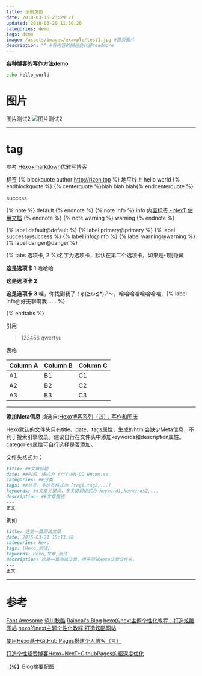 ```yaml
---
title: 示例页面
date: 2018-03-15 23:29:21
updated: 2018-03-20 11:50:20
categories: demo
tags: demo
image: /assets/images/example/test1.jpg #首页图片
description: "" #有内容的描述会代替readmore
---
```


**各种博客的写作方法demo**
<!-- more -->

``` bash
echo hello_world
```


# 图片

图片测试2
![图片测试2](/assets/images/example/test2.jpg)

---
# tag

参考 [Hexo+markdown优雅写博客](https://biueo.github.io/2018/01/11/Hexo-markdown%E4%BC%98%E9%9B%85%E5%86%99%E5%8D%9A%E5%AE%A2/)

标签
{% blockquote author http://rizon.top %}
地平线上
hello world
{% endblockquote %}
{% centerquote %}blah blah blah{% endcenterquote %}

<div class="note success"><p>success</p></div>

{% note %} default {% endnote %}
{% note info %} info [内置标签 - NexT 使用文档](http://theme-next.iissnan.com/tag-plugins.html) {% endnote %}
{% note warning %} warning {% endnote %}

{% label default@default %}
{% label primary@primary %}
{% label success@success %}
{% label info@info %}
{% label warning@warning %}
{% label danger@danger %}

{% tabs 选项卡, 2 %}名字为选项卡，默认在第二个选项卡，如果是-1则隐藏
<!-- tab -->
**这是选项卡 1** 哈哈哈
<!-- endtab -->
<!-- tab -->
**这是选项卡 2**
<!-- endtab -->
<!-- tab -->
**这是选项卡 3** 哇，你找到我了！φ(≧ω≦*)♪～，哈哈哈哈哈哈哈哈，{% label info@好无聊啊我…… %}
<!-- endtab -->
{% endtabs %}

引用
>123456
qwertyu

表格

Column A | Column B | Column C
---------|----------|---------
 A1 | B1 | C1
 A2 | B2 | C2
 A3 | B3 | C3

 ---
**添加Meta信息**
摘选自:[Hexo博客系列（四）：写作和图床](http://www.isetsuna.com/hexo/writing-image/)

Hexo默认的文件头只有title、date、tags属性，生成的html会缺少Meta信息，不利于搜索引擎收录。建议自行在文件头中添加keywords和description属性。categories属性可自行选择是否添加。

文件头格式为：

```markdown
title: ##文章标题
date: ##时间，格式为 YYYY-MM-DD HH:mm:ss
categories: ##分类
tags: ##标签，多标签格式为 [tag1,tag2,...]
keywords: ##文章关键词，多关键词格式为 keyword1,keywords2,...
description: ##文章描述
---
正文
```
例如
```markdown
title: 这是一篇测试文章
date: 2015-03-21 15:13:48
categories: Hexo
tags: [Hexo,测试]
keywords: Hexo,文章,测试
description: 这是一篇测试文章，用于测试Hexo文章文件头。
---
正文
```
 ---

# 参考

 [Font Awesome](https://fontawesome.com/)
 [望川秋酷](https://biueo.github.io/)
 [Raincal's Blog](https://raincal.com/)
 [hexo的next主题个性化教程：打造炫酷网站](http://blog.csdn.net/qq_33699981/article/details/72716951)
 [hexo的next主题个性化教程:打造炫酷网站](http://shenzekun.cn/hexo%E7%9A%84next%E4%B8%BB%E9%A2%98%E4%B8%AA%E6%80%A7%E5%8C%96%E9%85%8D%E7%BD%AE%E6%95%99%E7%A8%8B.html)

 [使用Hexo基于GitHub Pages搭建个人博客（三）](https://ehlxr.me/2016/08/30/%E4%BD%BF%E7%94%A8Hexo%E5%9F%BA%E4%BA%8EGitHub-Pages%E6%90%AD%E5%BB%BA%E4%B8%AA%E4%BA%BA%E5%8D%9A%E5%AE%A2%EF%BC%88%E4%B8%89%EF%BC%89/#%E5%85%AB%E3%80%81%E5%9B%BE%E7%89%87%E6%A8%A1%E5%BC%8F)

 [打造个性超赞博客Hexo+NexT+GithubPages的超深度优化](https://reuixiy.github.io/technology/computer/computer-aided-art/2017/06/09/hexo-next-optimization.html)

 [【转】Blog摘要配图](http://wellliu.com/2016/12/30/%E3%80%90%E8%BD%AC%E3%80%91Blog%E6%91%98%E8%A6%81%E9%85%8D%E5%9B%BE/)